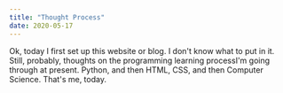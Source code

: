 ```yaml
---
title: "Thought Process"
date: 2020-05-17
---
```


Ok, today I first set up this website or blog. I don't know what to put in it. 
Still, probably, thoughts on the programming learning processI'm going through at present. 
Python, and then HTML, CSS, and then Computer Science. That's me, today.
